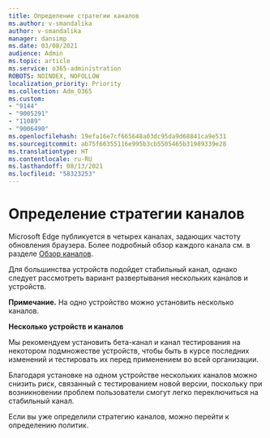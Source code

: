 ```yaml
---
title: Определение стратегии каналов
ms.author: v-smandalika
author: v-smandalika
manager: dansimp
ms.date: 03/08/2021
audience: Admin
ms.topic: article
ms.service: o365-administration
ROBOTS: NOINDEX, NOFOLLOW
localization_priority: Priority
ms.collection: Adm_O365
ms.custom:
- "9144"
- "9005291"
- "11089"
- "9006490"
ms.openlocfilehash: 19efa16e7cf665648a03dc95da9d68841ca9e531
ms.sourcegitcommit: ab75f66355116e995b3cb5505465b31989339e28
ms.translationtype: HT
ms.contentlocale: ru-RU
ms.lasthandoff: 08/13/2021
ms.locfileid: "58323253"
---
```

# <a name="determine-channel-strategy"></a>Определение стратегии каналов

Microsoft Edge публикуется в четырех каналах, задающих частоту обновления браузера. Более подробный обзор каждого канала см. в разделе [Обзор каналов](https://docs.microsoft.com/DeployEdge/microsoft-edge-channels#channel-overview).

Для большинства устройств подойдет стабильный канал, однако следует рассмотреть вариант развертывания нескольких каналов и устройств.

**Примечание.** На одно устройство можно установить несколько каналов.

**Несколько устройств и каналов**

Мы рекомендуем установить бета-канал и канал тестирования на некотором подмножестве устройств, чтобы быть в курсе последних изменений и тестировать их перед применением во всей организации.

Благодаря установке на одном устройстве нескольких каналов можно снизить риск, связанный с тестированием новой версии, поскольку при возникновении проблем пользователи смогут легко переключиться на стабильный канал.

Если вы уже определили стратегию каналов, можно перейти к определению политик.

